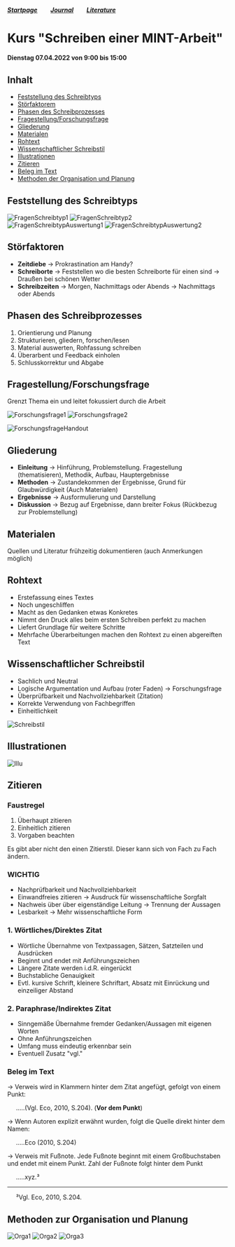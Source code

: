 ##### [Startpage](/README.md) &nbsp; &nbsp; &nbsp; &nbsp; [Journal](/journal/JOURNAL.md) &nbsp; &nbsp; &nbsp; &nbsp; [Literature](/README.md#litarture)
# Kurs "Schreiben einer MINT-Arbeit"

#### Dienstag 07.04.2022 von 9:00 bis 15:00

## Inhalt
* [Feststellung des Schreibtyps](#feststellung-des-schreibtyps)
* [Störfaktorem](#störfaktoren)
* [Phasen des Schreibprozesses](#phasen-des-schreibprozesses)
* [Fragestellung/Forschungsfrage](#fragestellungforschungsfrage)
* [Gliederung](#gliederung)
* [Materialen](#materialen)
* [Rohtext](#rohtext)
* [Wissenschaftlicher Schreibstil](#wissenschaftlicher-schreibstil)
* [Illustrationen](#illustrationen)
* [Zitieren](#zitieren)
* [Beleg im Text](#beleg-im-text)
* [Methoden der Organisation und Planung](#methoden-zur-organisation-und-planung)

## Feststellung des Schreibtyps

![FragenSchreibtyp1](/pictures/HowToMINT/Schreibtypentest-1.png)
![FragenSchreibtyp2](/pictures/HowToMINT/Schreibtypentest-2.png)
![FragenSchreibtypAuswertung1](/pictures/HowToMINT/Schreibtypentest-3.png)
![FragenSchreibtypAuswertung2](/pictures/HowToMINT/Schreibtypentest-4.png)

## Störfaktoren

* **Zeitdiebe** &rarr; Prokrastination am Handy?
* **Schreiborte** &rarr; Feststellen wo die besten Schreiborte für einen sind &rarr; Draußen bei schönen Wetter
* **Schreibzeiten** &rarr; Morgen, Nachmittags oder Abends &rarr; Nachmittags oder Abends

## Phasen des Schreibprozesses
1. Orientierung und Planung
2. Strukturieren, gliedern, forschen/lesen
3. Material auswerten, Rohfassung schreiben
4. Überarbent und Feedback einholen
5. Schlusskorrektur und Abgabe

## Fragestellung/Forschungsfrage

Grenzt Thema ein und leitet fokussiert durch die Arbeit

![Forschungsfrage1](/pictures/HowToMINT/AB1_Forschungsfrage-1.png)
![Forschungsfrage2](/pictures/HowToMINT/AB1_Forschungsfrage-2.png)

![ForschungsfrageHandout](/pictures/HowToMINT/Handout_Forschungsfrage.png)


## Gliederung

* **Einleitung** &rarr; Hinführung, Problemstellung. Fragestellung (thematisieren), Methodik, Aufbau, Hauptergebnisse
* **Methoden** &rarr; Zustandekommen der Ergebnisse, Grund für Glaubwürdigkeit (Auch Materialen)
* **Ergebnisse** &rarr; Ausformulierung und Darstellung
* **Diskussion** &rarr; Bezug auf Ergebnisse, dann breiter Fokus (Rückbezug zur Problemstellung)

## Materialen
Quellen und Literatur frühzeitig dokumentieren (auch Anmerkungen möglich)

## Rohtext
* Erstefassung eines Textes
* Noch ungeschliffen
* Macht as den Gedanken etwas Konkretes
* Nimmt den Druck alles beim ersten Schreiben perfekt zu machen
* Liefert Grundlage für weitere Schritte
* Mehrfache Überarbeitungen machen den Rohtext zu einen abgereiften Text

## Wissenschaftlicher Schreibstil

* Sachlich und Neutral
* Logische Argumentation und Aufbau (roter Faden) &rarr; Forschungsfrage
* Überprüfbarkeit und Nachvollziehbarkeit (Zitation)
* Korrekte Verwendung von Fachbegriffen
* Einheitlichkeit

![Schreibstil](/pictures/HowToMINT/AB2_Schreibstil_%C3%9Cbung.png)

## Illustrationen
![Illu](/pictures/HowToMINT/Handout_Illustrations.png)

## Zitieren

### Faustregel
1. Überhaupt zitieren
2. Einheitlich zitieren
3. Vorgaben beachten

Es gibt aber nicht den einen Zitierstil. Dieser kann sich von Fach zu Fach ändern.

### **WICHTIG**
* Nachprüfbarkeit und Nachvollziehbarkeit
* Einwandfreies zitieren &rarr; Ausdruck für wissenschaftliche Sorgfalt
* Nachweis über über eigenständige Leitung &rarr; Trennung der Aussagen
* Lesbarkeit &rarr; Mehr wissenschaftliche Form

### 1. Wörtliches/Direktes Zitat
* Wörtliche Übernahme von Textpassagen, Sätzen, Satzteilen und Ausdrücken
* Beginnt und endet mit Anführungszeichen
* Längere Zitate werden i.d.R. eingerückt
* Buchstabliche Genauigkeit 
* Evtl. kursive Schrift, kleinere Schriftart, Absatz mit Einrückung und einzeiliger Abstand

### 2. Paraphrase/Indirektes Zitat
* Sinngemäße Übernahme fremder Gedanken/Aussagen mit eigenen Worten
* Ohne Anführungszeichen
* Umfang muss eindeutig erkennbar sein 
* Eventuell Zusatz "vgl."

### Beleg im Text
&rarr; Verweis wird in Klammern hinter dem Zitat angefügt, gefolgt von einem Punkt: 

&nbsp;  &nbsp; &nbsp;.....(Vgl. Eco, 2010, S.204). (**Vor dem Punkt**)

&rarr; Wenn Autoren explizit erwähnt wurden, folgt die Quelle direkt hinter dem Namen: 

&nbsp;  &nbsp; &nbsp;.....Eco (2010, S.204)

&rarr; Verweis mit Fußnote. Jede Fußnote beginnt mit einem Großbuchstaben und endet mit einem Punkt. Zahl der Fußnote folgt hinter dem Punkt

&nbsp;  &nbsp; &nbsp;.....xyz.³

___
&nbsp;  &nbsp; &nbsp;³Vgl. Eco, 2010, S.204.

## Methoden zur Organisation und Planung

![Orga1](/pictures/HowToMINT/Methodenhandout_WS%20Orga%20und%20Planen-1.png)
![Orga2](/pictures/HowToMINT/Methodenhandout_WS%20Orga%20und%20Planen-2.png)
![Orga3](/pictures/HowToMINT/Methodenhandout_WS%20Orga%20und%20Planen-3.png)
